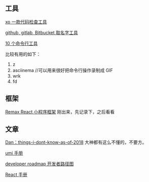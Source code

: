 ## 工具

[xo 一款代码检查工具](https://github.com/xojs/xo)

[github, gitlab, Bitbucket 取名字工具](https://unbug.github.io/codelf/)

[10 个命令行工具](https://dev.to/_darrenburns/10-tools-to-power-up-your-command-line-4id4)

比较有用的如下：

1. z
2. asciinema //可以用来很好把命令行操作录制成 GIF
3. wrk
4. fd

## 框架

[Remax React 小程序框架](https://github.com/CodeFalling/remax) 刚出来，先记录下，之后看看

## 文章

[Dan：things-i-dont-know-as-of-2018](https://overreacted.io/things-i-dont-know-as-of-2018/)
大神都有这么不懂的，不要方。

[umi 手册](https://www.yuque.com/umijs/umi)

[developer roadmap 开发者路径图](https://github.com/kamranahmedse/developer-roadmap)

[React 手册](https://medium.freecodecamp.org/the-react-handbook-b71c27b0a795)
